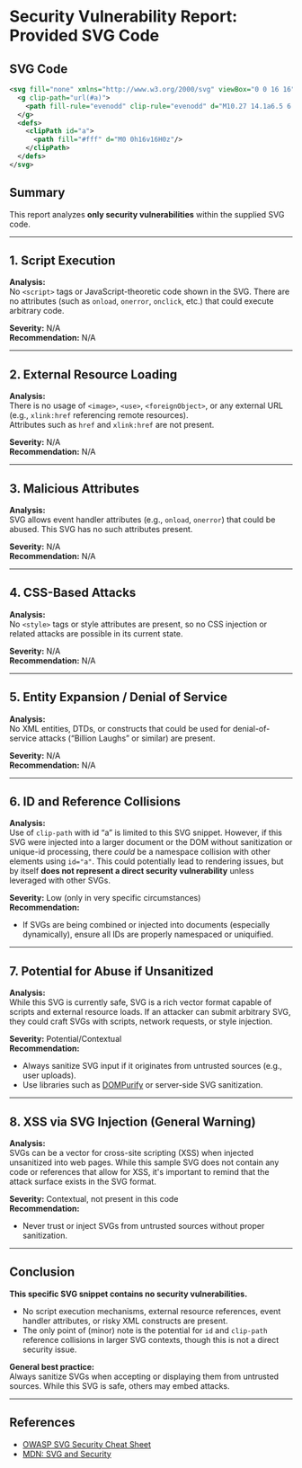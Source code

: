# Security Vulnerability Report: Provided SVG Code

## SVG Code

```xml
<svg fill="none" xmlns="http://www.w3.org/2000/svg" viewBox="0 0 16 16">
  <g clip-path="url(#a)">
    <path fill-rule="evenodd" clip-rule="evenodd" d="M10.27 14.1a6.5 6.5 ..." fill="#666"/>
  </g>
  <defs>
    <clipPath id="a">
      <path fill="#fff" d="M0 0h16v16H0z"/>
    </clipPath>
  </defs>
</svg>
```

## Summary

This report analyzes **only security vulnerabilities** within the supplied SVG code.

---

## 1. **Script Execution**

**Analysis:**  
No `<script>` tags or JavaScript-theoretic code shown in the SVG. There are no attributes (such as `onload`, `onerror`, `onclick`, etc.) that could execute arbitrary code.

**Severity:** N/A  
**Recommendation:** N/A

---

## 2. **External Resource Loading**

**Analysis:**  
There is no usage of `<image>`, `<use>`, `<foreignObject>`, or any external URL (e.g., `xlink:href` referencing remote resources).  
Attributes such as `href` and `xlink:href` are not present.

**Severity:** N/A  
**Recommendation:** N/A

---

## 3. **Malicious Attributes**

**Analysis:**  
SVG allows event handler attributes (e.g., `onload`, `onerror`) that could be abused. This SVG has no such attributes present.

**Severity:** N/A  
**Recommendation:** N/A

---

## 4. **CSS-Based Attacks**

**Analysis:**  
No `<style>` tags or style attributes are present, so no CSS injection or related attacks are possible in its current state.

**Severity:** N/A  
**Recommendation:** N/A

---

## 5. **Entity Expansion / Denial of Service**

**Analysis:**  
No XML entities, DTDs, or constructs that could be used for denial-of-service attacks (“Billion Laughs” or similar) are present.

**Severity:** N/A  
**Recommendation:** N/A

---

## 6. **ID and Reference Collisions**

**Analysis:**  
Use of `clip-path` with id “a” is limited to this SVG snippet. However, if this SVG were injected into a larger document or the DOM without sanitization or unique-id processing, there *could* be a namespace collision with other elements using `id="a"`. This could potentially lead to rendering issues, but by itself **does not represent a direct security vulnerability** unless leveraged with other SVGs.

**Severity:** Low (only in very specific circumstances)  
**Recommendation:**  
- If SVGs are being combined or injected into documents (especially dynamically), ensure all IDs are properly namespaced or uniquified.

---

## 7. **Potential for Abuse if Unsanitized**

**Analysis:**  
While this SVG is currently safe, SVG is a rich vector format capable of scripts and external resource loads. If an attacker can submit arbitrary SVG, they could craft SVGs with scripts, network requests, or style injection.

**Severity:** Potential/Contextual  
**Recommendation:**  
- Always sanitize SVG input if it originates from untrusted sources (e.g., user uploads).
- Use libraries such as [DOMPurify](https://github.com/cure53/DOMPurify) or server-side SVG sanitization.

---

## 8. **XSS via SVG Injection (General Warning)**

**Analysis:**  
SVGs can be a vector for cross-site scripting (XSS) when injected unsanitized into web pages. While this sample SVG does not contain any code or references that allow for XSS, it's important to remind that the attack surface exists in the SVG format.

**Severity:** Contextual, not present in this code  
**Recommendation:**  
- Never trust or inject SVGs from untrusted sources without proper sanitization.

---

## Conclusion

**This specific SVG snippet contains no security vulnerabilities.**  
- No script execution mechanisms, external resource references, event handler attributes, or risky XML constructs are present.  
- The only point of (minor) note is the potential for `id` and `clip-path` reference collisions in larger SVG contexts, though this is not a direct security issue.

**General best practice:**  
Always sanitize SVGs when accepting or displaying them from untrusted sources. While this SVG is safe, others may embed attacks.

---

## References

- [OWASP SVG Security Cheat Sheet](https://cheatsheetseries.owasp.org/cheatsheets/SVG_Security_Cheat_Sheet.html)
- [MDN: SVG and Security](https://developer.mozilla.org/en-US/docs/Web/SVG/SVG_and_Security)